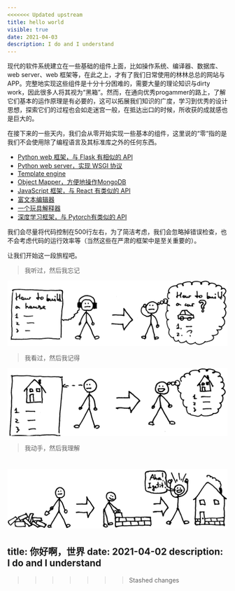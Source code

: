 ```yaml
---
<<<<<<< Updated upstream
title: hello world
visible: true
date: 2021-04-03
description: I do and I understand
---
```


现代的软件系统建立在一些基础的组件上面，比如操作系统、编译器、数据库、web server、web 框架等，在此之上，才有了我们日常使用的林林总总的网站与APP。完整地实现这些组件是十分十分困难的，需要大量的理论知识与dirty work，因此很多人将其视为“黑箱”。然而，在通向优秀progammer的路上，了解它们基本的运作原理是有必要的，这可以拓展我们知识的广度，学习到优秀的设计思想，探索它们的过程也会如走迷宫一般，在抵达出口的时候，所收获的成就感也是巨大的。

在接下来的一些天内，我们会从零开始实现一些基本的组件，这里说的“零“指的是我们不会使用除了编程语言及其标准库之外的任何东西。

* [Python web 框架，与 Flask 有相似的 API](./)
* [Python web server，实现 WSGI 协议 ](./)
* [Template engine](./)
* [Object Mapper，方便地操作MongoDB](./)
* [JavaScript 框架，与 React 有类似的 API](./)
* [富文本编辑器](./)
* [一个玩具解释器](./)
* [深度学习框架，与 Pytorch有类似的 API](./)

我们会尽量将代码控制在500行左右，为了简洁考虑，我们会忽略掉错误检查，也不会考虑代码的运行效率等（当然这些在严肃的框架中是至关重要的）。

让我们开始这一段旅程吧。

> 我听过，然后我忘记

![see](./hear.png)

> 我看过，然后我记得

![see](./see.png)

> 我动手，然后我理解

![do](./do.png)
=======
title: 你好啊，世界
date: 2021-04-02
description: I do and I understand
---

>>>>>>> Stashed changes
